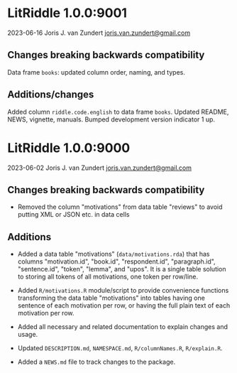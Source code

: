 # LitRiddle 1.0.0:9001

2023-06-16 Joris J. van Zundert <joris.van.zundert@gmail.com>

## Changes breaking backwards compatibility

Data frame `books`: updated column order, naming, and types.

## Additions/changes

Added column `riddle.code.english` to data frame `books`.  Updated README, NEWS, vignette, manuals. 
Bumped development version indicator 1 up.


# LitRiddle 1.0.0:9000

2023-06-02 Joris J. van Zundert <joris.van.zundert@gmail.com>

## Changes breaking backwards compatibility

* Removed the column "motivations" from data table "reviews" to avoid putting XML or JSON etc. in data cells

## Additions

* Added a data table "motivations" (`data/motivations.rda`) that has columns "motivation.id", "book.id", "respondent.id", "paragraph.id", "sentence.id", "token", "lemma", and "upos". It is a single table solution to storing all tokens of all motivations, one token per row/line.
* Added `R/motivations.R` module/script to provide convenience functions transforming the data table "motivations" into tables having one sentence of each motivation per row, or having the full plain text of each motivation per row.
* Added all necessary and related documentation to explain changes and usage.
* Updated `DESCRIPTION.md`, `NAMESPACE.md`, `R/columnNames.R`, `R/explain.R`.

* Added a `NEWS.md` file to track changes to the package.
